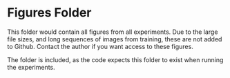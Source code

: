 # Figures Folder

This folder would contain all figures from all experiments. Due to the large file sizes,
and long sequences of images from training, these are not added to Github. Contact the
author if you want access to these figures.

The folder is included, as the code expects this folder to exist when running the
experiments.